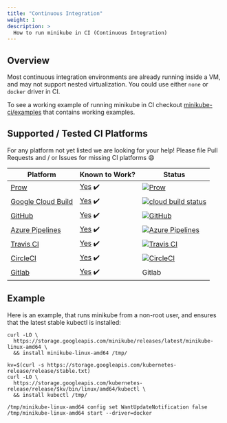 ```yaml
---
title: "Continuous Integration"
weight: 1
description: >
  How to run minikube in CI (Continuous Integration)
---
```


## Overview


Most continuous integration environments are already running inside a VM, and may not support nested virtualization.
You could use either `none` or `docker` driver in CI.

To see a working example of running minikube in CI checkout [minikube-ci/examples](https://github.com/minikube-ci/examples) that contains working examples.


## Supported / Tested CI Platforms


For any platform not yet listed we are looking for your help! Please file Pull Requests and / or Issues for missing CI platforms 😄

| Platform | Known to Work? | Status |
|---|---|--|
| [Prow](https://github.com/kubernetes/test-infra/tree/master/prow) | [Yes](https://github.com/kubernetes/test-infra/tree/master/config/jobs/kubernetes/minikube) ✔️ | [![Prow](https://prow.k8s.io/badge.svg?jobs=pull-minikube-build)](https://prow.k8s.io/?job=pull-minikube-build) |
| [Google Cloud Build](https://cloud.google.com/cloud-build/) | [Yes](https://github.com/minikube-ci/examples/blob/master/gcb.md) ✔️ | [![cloud build status](https://storage.googleapis.com/minikube-ci-example/build/working.svg)](https://pantheon.corp.google.com/cloud-build/dashboard?project=k8s-minikube) |
| [GitHub](https://help.github.com/en/actions/automating-your-workflow-with-github-actions/about-continuous-integration) | [Yes](https://github.com/minikube-ci/examples/blob/master/.github/workflows/minikube.yml) ✔️ | [![GitHub](https://github.com/minikube-ci/examples/workflows/Minikube/badge.svg)](https://github.com/minikube-ci/examples/actions) |
| [Azure Pipelines](https://azure.microsoft.com/en-us/services/devops/pipelines/) | [Yes](https://github.com/minikube-ci/examples/blob/master/azure-pipelines.yml) ✔️ | [![Azure Pipelines](https://dev.azure.com/medyagh0825/minikube-ci/_apis/build/status/examples?api-version=5.1-preview.1)](https://dev.azure.com/medyagh0825/minikube-ci/_build) 
| [Travis CI](https://travis-ci.com/) | [Yes](https://github.com/minikube-ci/examples/blob/master/.travis.yml) ✔️ | [![Travis CI](https://travis-ci.com/minikube-ci/examples.svg?branch=master)](https://travis-ci.com/minikube-ci/examples/) |
| [CircleCI](https://circleci.com/) | [Yes](https://github.com/minikube-ci/examples/blob/master/.circleci) ✔️ | [![CircleCI](https://circleci.com/gh/minikube-ci/examples.svg?style=svg)](https://circleci.com/gh/minikube-ci/examples) |
| [Gitlab](https://about.gitlab.com/product/continuous-integration/) | [Yes](https://github.com/minikube-ci/examples/blob/master/.gitlab-ci.yml) ✔️ | Gitlab |




## Example

 Here is an example, that runs minikube from a non-root user, and ensures that the latest stable kubectl is installed:

```shell
curl -LO \
  https://storage.googleapis.com/minikube/releases/latest/minikube-linux-amd64 \
  && install minikube-linux-amd64 /tmp/
  
kv=$(curl -s https://storage.googleapis.com/kubernetes-release/release/stable.txt)
curl -LO \
  https://storage.googleapis.com/kubernetes-release/release/$kv/bin/linux/amd64/kubectl \
  && install kubectl /tmp/

/tmp/minikube-linux-amd64 config set WantUpdateNotification false
/tmp/minikube-linux-amd64 start --driver=docker
```
